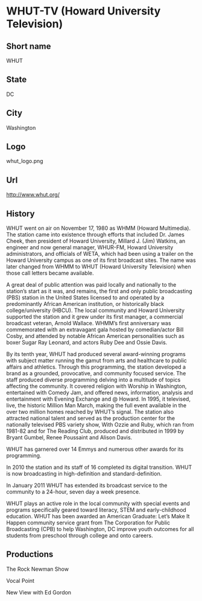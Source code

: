 # WHUT-TV (Howard University Television)

## Short name

WHUT

## State

DC

## City

Washington

## Logo

whut_logo.png

## Url

http://www.whut.org/

## History

WHUT went on air on November 17, 1980 as WHMM (Howard Multimedia).
The station came into existence through efforts that included Dr. James Cheek,
then president of Howard University, Millard J. (Jim) Watkins, an engineer and
now general manager, WHUR-FM, Howard University administrators, and officials
of WETA, which had been using a trailer on the Howard University campus as one
of its first broadcast sites.  The name was later changed from WHMM to WHUT (Howard
University Television) when those call letters became available.  

A great deal
of public attention was paid locally and nationally to the station’s start as
it was, and remains, the first and only public broadcasting (PBS) station in the
United States licensed to and operated by a predominantly African American institution,
or historically black college/university (HBCU).  The local community and Howard
University supported the station and it grew under its first manager, a commercial
broadcast veteran, Arnold Wallace.  WHMM’s first anniversary was commemorated
with an extravagant gala hosted by comedian/actor Bill Cosby, and attended by
notable African American personalities such as boxer Sugar Ray Leonard, and actors
Ruby Dee and Ossie Davis. 

By its tenth year, WHUT had produced several award-winning
programs with subject matter running the gamut from arts and healthcare to public
affairs and athletics. Through this programming, the station developed a brand
as a grounded, provocative, and community focused service.  The staff produced
diverse programming delving into a multitude of topics affecting the community.
It covered religion with Worship in Washington, entertained with Comedy Jam,
and offered news, information, analysis and entertainment with Evening Exchange
and @ Howard.  In 1995, it televised, live, the historic Million Man March, making
the full event available in the over two million homes reached by WHUT’s signal.
The station also attracted national talent and served as the production center
for the nationally televised PBS variety show, With Ozzie and Ruby, which ran
from 1981-82 and for The Reading Club, produced and distributed in 1999 by Bryant
Gumbel, Renee Poussaint and Alison Davis. 

WHUT has garnered over 14 Emmys and
numerous other awards for its programming.  

In 2010 the station and its staff
of 16 completed its digital transition. WHUT is now broadcasting in high-definition
and standard-definition.

In January 2011 WHUT has extended its broadcast service
to the community to a 24-hour, seven day a week presence.  

WHUT plays an active
role in the local community with special events and programs specifically geared
toward literacy, STEM and early-childhood education.  WHUT has been awarded an
American Graduate: Let’s Make It Happen community service grant from The Corporation
for Public Broadcasting (CPB) to help Washington, DC improve youth outcomes for
all students from preschool through college and onto careers. 


## Productions

The Rock Newman Show

Vocal Point

New View with Ed Gordon

